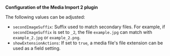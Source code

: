 **Configuration of the Media Import 2 plugin**

The following values can be adjusted:

- `secondImageSuffix`: Suffix used to match secondary files.
  For example, if `secondImageSuffix` is set to `_2`, the file `example.jpg` can match with `example_2.jpg` or `example_2.png`.
- `showExtensionActions`: If set to `true`, a media file's file extension can be used as a field setting.